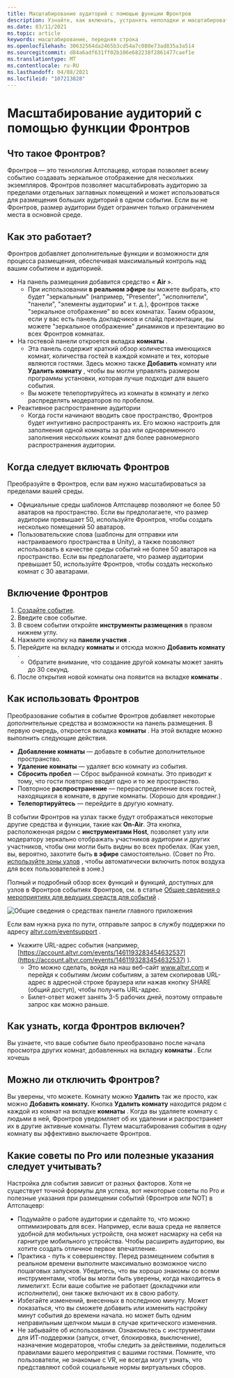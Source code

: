```yaml
---
title: Масштабирование аудиторий с помощью функции Фронтров
description: Узнайте, как включать, устранять неполадки и масштабировать аудитории Алтспацевр с помощью функции Фронтров.
ms.date: 03/11/2021
ms.topic: article
keywords: масштабирование, передняя строка
ms.openlocfilehash: 30632564da2465b3cd54a7c080e73ad835a3a514
ms.sourcegitcommit: d84a6adf631ff02b106e682238f2861477caef1e
ms.translationtype: MT
ms.contentlocale: ru-RU
ms.lasthandoff: 04/08/2021
ms.locfileid: "107213828"
---
```

# <a name="scaling-your-audiences-with-frontrow-feature"></a>Масштабирование аудиторий с помощью функции Фронтров

## <a name="what-is-frontrow"></a>Что такое Фронтров?

Фронтров — это технология Алтспацевр, которая позволяет всему событию создавать зеркальное отображение для нескольких экземпляров. Фронтров позволяет масштабировать аудиторию за пределами отдельных заглавных помещений и может использоваться для размещения больших аудиторий в одном событии. Если вы не Фронтров, размер аудитории будет ограничен только ограничением места в основной среде.

## <a name="how-does-it-work"></a>Как это работает?

Фронтров добавляет дополнительные функции и возможности для процесса размещения, обеспечивая максимальный контроль над вашим событием и аудиторией. 

* На панель размещения добавится средство « **Air** ».
    * При использовании **в реальном эфире** вы можете выбрать, кто будет "зеркальным" (например, "Presenter", "исполнители", "панели", "элементы аудитории" и т. д.), фронтров также "зеркальное отображение" во всех комнатах. Таким образом, если у вас есть панель докладчиков и слайд презентации, вы можете "зеркальное отображение" динамиков и презентацию во всех Фронтров комнатах.
* На гостевой панели откроется вкладка **комнаты** .
    * Эта панель содержит краткий обзор количества имеющихся комнат, количества гостей в каждой комнате и тех, которые являются гостями. Здесь можно также **Добавить** комнату или **Удалить комнату** , чтобы вы могли управлять размером программы установки, которая лучше подходит для вашего события.
    * Вы можете телепортируйтесь из комнаты в комнату и легко распределять модераторов по пробелом.
* Реактивное распространение аудитории
    * Когда гости начинают вводить свое пространство, Фронтров будет интуитивно распространять их. Его можно настроить для заполнения одной комнаты за раз или одновременного заполнения нескольких комнат для более равномерного распространения аудитории.

## <a name="when-to-enable-frontrow"></a>Когда следует включать Фронтров

Преобразуйте в Фронтров, если вам нужно масштабироваться за пределами вашей среды.

* Официальные среды шаблонов Алтспацевр позволяют не более 50 аватаров на пространство. Если вы предполагаете, что размер аудитории превышает 50, используйте Фронтров, чтобы создать несколько помещений 50 аватаров.
* Пользовательские слова (шаблоны для отправки или настраиваемого пространства в Unity), а также позволяют использовать в качестве среды событий не более 50 аватаров на пространство. Если вы предполагаете, что размер аудитории превышает 50, используйте Фронтров, чтобы создать несколько комнат с 30 аватарами.

## <a name="how-to-enable-frontrow"></a>Включение Фронтров

1. [Создайте событие](https://account.altvr.com/events/new).
2. Введите свое событие.
3. В своем событии откройте **инструменты размещения** в правом нижнем углу.
4. Нажмите кнопку на **панели участия** .
5. Перейдите на вкладку **комнаты** и отсюда можно **Добавить комнату** .
    * Обратите внимание, что создание другой комнаты может занять до 30 секунд. 
6. После открытия новой комнаты она появится на вкладке **комнаты** . 

## <a name="how-to-use-frontrow"></a>Как использовать Фронтров

Преобразование события в событие Фронтров добавляет некоторые дополнительные средства и возможности на панель размещения. В первую очередь, откроется вкладка **комнаты** . На этой вкладке можно выполнить следующие действия.

* **Добавление комнаты** — добавьте в событие дополнительное пространство. 
* **Удаление комнаты** — удаляет всю комнату из события.
* **Сбросить пробел** — Сброс выбранной комнаты. Это приводит к тому, что гости повторно вводят одно и то же пространство.
* Повторное **распространение** — перераспределение всех гостей, находящихся в комнате, в другие комнаты. (Хорошо для кровдинг.)
* **Телепортируйтесь** — перейдите в другую комнату.

В событии Фронтров на узлах также будут отображаться некоторые другие средства и функции, такие как **On-Air**. Эта кнопка, расположенная рядом с **инструментами Host**, позволяет узлу или модератору зеркально отображать участников аудитории и других участников, чтобы они могли быть видны во всех пробелах. (Как узел, вы, вероятно, захотите быть **в эфире** самостоятельно. (Совет по Pro. [используйте зоны узлов](https://altvr.com/holiday2020/) , чтобы автоматически включить поток воздуха для всех пользователей в зоне.)

Полный и подробный обзор всех функций и функций, доступных для узлов в Фронтров событиях Фронтров, см. в статье [Общие сведения о мероприятиях для ведущих средств для событий](../tutorials/host-tools-for-events.md) .

![Общие сведения о средствах панели главного приложения](images/scaling-audiences.png)

Если вам нужна рука по пути, отправьте запрос в службу поддержки по адресу [altvr.com/eventsupport](https://help.altvr.com/hc/en-us/requests/new?ticket_form_id=360001833313) .

* Укажите URL-адрес события (например, [https://account.altvr.com/events/1461193283454632537](https://account.altvr.com/events/1461193283454632537) ).
    * Это можно сделать, войдя на наш веб-сайт www.altvr.com и перейдя к событиям */моим* событиям, а затем скопировав URL-адрес в адресной строке браузера или нажав кнопку SHARE (общий доступ), чтобы получить URL-адрес.
    * Билет-ответ может занять 3-5 рабочих дней, поэтому отправьте запрос как можно раньше.
 
## <a name="how-will-i-know-when-frontrow-is-on"></a>Как узнать, когда Фронтров включен?

Вы узнаете, что ваше событие было преобразовано после начала просмотра других комнат, добавленных на вкладку **комнаты** . Если хочешь 
 
## <a name="can-i-turn-off-frontrow"></a>Можно ли отключить Фронтров?

Вы уверены, что можете. Комнату можно **Удалить** так же просто, как можно **Добавить комнату.** Кнопка **Удалить комнату** находится рядом с каждой из комнат на вкладке **комнаты** . Когда вы удаляете комнату с людьми в ней, Фронтров уведомляет об их удалении и распространяет их в другие активные комнаты. Путем масштабирования события в одну комнату вы эффективно выключаете Фронтров. 
 
## <a name="any-pro-tips-or-helpful-hints-to-be-aware-of"></a>Какие советы по Pro или полезные указания следует учитывать?

Настройка для события зависит от разных факторов. Хотя не существует точной формулы для успеха, вот некоторые советы по Pro и полезные указания при размещении событий (Фронтров или NOT) в Алтспацевр:
* Подумайте о работе аудитории и сделайте то, что можно оптимизировать для всех. Например, если ваша среда не является удобной для мобильных устройств, она может насмарку на себя на гарнитуре мобильного устройства. Чтобы расширить аудиторию, вы хотите создать отличное первое впечатление.
* Практика - путь к совершенству. Перед размещением события в реальном времени выполните максимально возможное число пошаговых запусков. Убедитесь, что вы хорошо знакомы со всеми инструментами, чтобы вы могли быть уверены, когда находитесь в лимелигхт. Если ваше событие не работает (докладчики или исполнители), они также включают их в свою работу.
* Избегайте изменений, внесенных в последнюю минуту. Может показаться, что вы сможете добавить или изменить настройку минут события до времени начала. но может быть одним неправильным щелчком мыши в случае критического изменения. 
* Не забывайте об использовании. Ознакомьтесь с инструментами для ИТ-поддержки (запуск, отчет, блокировка, выключение), назначение модераторов, чтобы следить за действиями, поделиться правилами вашего мероприятия с вашими гостями. Помните, что пользователи, не знакомые с VR, не всегда могут узнать, что представляют собой социальные нормы виртуальных сборов.